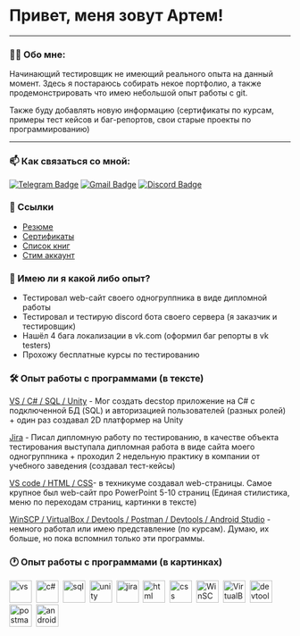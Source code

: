 # Привет, меня зовут Артем!

---

### 👨‍💻 Обо мне:

Начинающий тестировщик не имеющий реального опыта на данный момент. Здесь я постараюсь собирать некое портфолио, а также продемонстрировать что имею небольшой опыт работы с git.

Также буду добавлять новую информацию (сертификаты по курсам, примеры тест кейсов и баг-репортов, свои старые проекты по программированию)

---

### 📫 Как связаться со мной: 

[![Telegram Badge](https://img.shields.io/badge/-@trayn95-blue?style=flat&logo=Telegram&logoColor=white)](https://t.me/trayn95) [![Gmail Badge](https://img.shields.io/badge/-trayn352@gmail.com-red?style=flat&logo=Gmail&logoColor=white)](mailto:trayn352@gmail.com) [![Discord Badge](https://img.shields.io/badge/-__trayn__-black?style=&logo=Discord&logoColor=)](https://discord.com/users/248453176745787393/)

### 🔗 Ссылки

- [Резюме](https://drive.google.com/file/d/1dyre2KPFk4a8OAEWdyxogUDv5tDUL5zt/view?usp=sharing)
- [Сертификаты](https://drive.google.com/file/d/1dyre2KPFk4a8OAEWdyxogUDv5tDUL5zt/view?usp=sharing)
- [Список книг](https://www.livelib.ru/reader/trayn)
- [Стим аккаунт](https://steamcommunity.com/id/_trayn_/)

### 🎲 Имею ли я какой либо опыт?

- Тестировал web-сайт своего одногруппника в виде дипломной работы
- Тестировал и тестирую discord бота своего сервера (я заказчик и тестировщик)
- Нашёл 4 бага локализации в vk.com (оформил баг репорты в vk testers)
- Прохожу бесплатные курсы по тестированию

### 🛠 Опыт работы с программами (в тексте)

<a href="https://github.com/trayn95">VS / C# / SQL / Unity</a> - Мог создать decstop приложение на C# c подключенной БД (SQL) и авторизацией пользователей (разных ролей) + один раз создавал 2D платформер на Unity

<a href="https://github.com/trayn95">Jira</a> - Писал дипломную работу по тестированию, в качестве объекта тестирования выступала дипломная работа в виде сайта моего одногруппника + проходил 2 недельную практику в компании от учебного заведения (создавал тест-кейсы)

<a href="https://github.com/trayn95"> VS code / HTML / CSS</a>- в техникуме создавал web-страницы. Самое крупное был web-сайт про PowerPoint 5-10 страниц (Единая стилистика, меню по переходам страниц, картинки в тексте)

<a href="https://github.com/trayn95">WinSCP / VirtualBox / Devtools / Postman / Devtools / Android Studio</a> - немного работал или имею представление (по курсам). Думаю, их больше, но пока вспомнил только эти программы.

### 🕐 Опыт работы с программами (в картинках)

<div>
<img src="https://cdn-icons-png.flaticon.com/512/5968/5968389.png" title="vs#" alt="vs" width="40" height="40"/>&nbsp
  <img src="https://cdn-icons-png.flaticon.com/128/6132/6132221.png" title="c#" alt="c#" width="40" height="40"/>&nbsp
  <img src="https://cdn-icons-png.flaticon.com/512/5815/5815478.png" title="sql#" alt="sql" width="40" height="40"/>&nbsp
  <img src="https://upload.wikimedia.org/wikipedia/ru/a/a3/Unity_Logo.png" title="unity" alt="unity" width="40" height="40"/>&nbsp
  <img src="https://cdn.jsdelivr.net/gh/devicons/devicon/icons/jira/jira-original.svg" title="jira" alt="jira" width="40" height="40"/>&nbsp
   <img src="https://cdn-icons-png.flaticon.com/512/186/186320.png" title="html" alt="html" width="40" height="40"/>&nbsp
   <img src="https://cdn-icons-png.flaticon.com/512/1062/1062304.png" title="css" alt="css" width="40" height="40"/>&nbsp
   <img src="https://upload.wikimedia.org/wikipedia/commons/d/de/WinSCP_Logo.png" title="WinSCP" alt="WinSCP" width="40" height="40"/>&nbsp
   <img src="https://cdn-icons-png.flaticon.com/512/873/873151.png" title="VirtualBox" alt="VirtualBox" width="40" height="40"/>&nbsp
  <img src="https://d33wubrfki0l68.cloudfront.net/38b5c953a4667366685d55db55d057c86db1fc54/a0fdc/static/acae6b24d940347661ca901ea07f47c1/chrome-dev-logo-icon.png" title="devtools" alt="devtools" width="40" height="40"/>&nbsp
  <img src="https://seeklogo.com/images/P/postman-logo-0087CA0D15-seeklogo.com.png" title="postman" alt="postman" width="40" height="40"/>&nbsp
  <img src="https://cdn.jsdelivr.net/gh/devicons/devicon/icons/androidstudio/androidstudio-original.svg" title="android-studio" alt="android-studio" width="40" height="40"/>&nbsp
</div>
